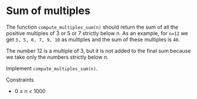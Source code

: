 # Sum of multiples

The function `compute_multiples_sum(n)` should return the sum of all the positive 
multiples of 3 or 5 or 7 strictly below n.
As an example, for `n=12` we get `3, 5, 6, 7, 9, 10` as multiples
and the sum of these multiples is `40`.

The number 12 is a multiple of 3, but it is not added to the final sum
because we take only the numbers strictly below n.

Implement `compute_multiples_sum(n)`.

Constraints 

* 0 ≤ n < 1000 


